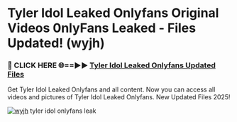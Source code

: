 # Tyler Idol Leaked Onlyfans Original Videos 0nlyFans Leaked - Files Updated! (wyjh)

<h3>🔴 CLICK HERE 🌐==►► <a href="https://tinyurl.com/2wckxsce" rel="nofollow">Tyler Idol Leaked Onlyfans Updated Files</a></h3>

Get Tyler Idol Leaked Onlyfans and all content. Now you can access all videos and pictures of Tyler Idol Leaked Onlyfans. New Updated Files 2025!

[![wyjh](https://i.imgur.com/AFduVYN.gif)](https://tinyurl.com/2wckxsce)
tyler idol onlyfans leak